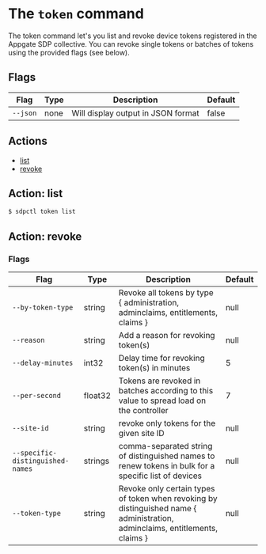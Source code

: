 # The `token` command
The token command let's you list and revoke device tokens registered in the Appgate SDP collective. You can revoke single tokens or batches of tokens using the provided flags (see below).

## Flags
| Flag | Type | Description | Default |
|---|---|---|---|
| `--json` | none | Will display output in JSON format | false |

## Actions
- [list](#action-list)
- [revoke](#action-revoke)

## Action: list
```bash
$ sdpctl token list
```

## Action: revoke
### Flags
| Flag | Type | Description | Default |
|---|---|---|---|
| `--by-token-type` | string | Revoke all tokens by type { administration, adminclaims, entitlements, claims } | null |
| `--reason` | string | Add a reason for revoking token(s) | null |
| `--delay-minutes` | int32 | Delay time for revoking token(s) in minutes | 5 |
| `--per-second` | float32 | Tokens are revoked in batches according to this value to spread load on the controller | 7 |
| `--site-id` | string | revoke only tokens for the given site ID | null |
| `--specific-distinguished-names` | strings | comma-separated string of distinguished names to renew tokens in bulk for a specific list of devices | null |
| `--token-type` | string | Revoke only certain types of token when revoking by distinguished name { administration, adminclaims, entitlements, claims } | null |
